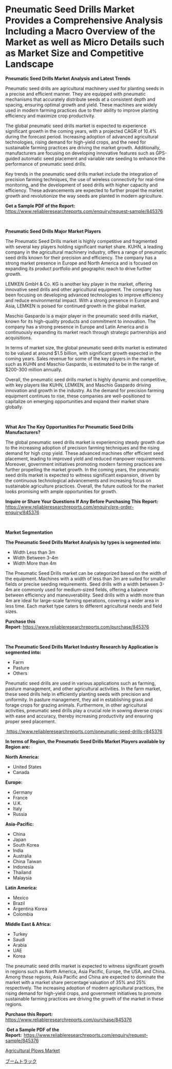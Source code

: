<p><h1>Pneumatic Seed Drills Market Provides a Comprehensive Analysis Including a Macro Overview of the Market as well as Micro Details such as Market Size and Competitive Landscape</h1></p><p><strong>Pneumatic Seed Drills Market Analysis and Latest Trends</strong></p>
<p><p>Pneumatic seed drills are agricultural machinery used for planting seeds in a precise and efficient manner. They are equipped with pneumatic mechanisms that accurately distribute seeds at a consistent depth and spacing, ensuring optimal growth and yield. These machines are widely used in modern farming practices due to their ability to improve planting efficiency and maximize crop productivity.</p><p>The global pneumatic seed drills market is expected to experience significant growth in the coming years, with a projected CAGR of 10.4% during the forecast period. Increasing adoption of advanced agricultural technologies, rising demand for high-yield crops, and the need for sustainable farming practices are driving the market growth. Additionally, manufacturers are focusing on developing innovative features such as GPS-guided automatic seed placement and variable rate seeding to enhance the performance of pneumatic seed drills.</p><p>Key trends in the pneumatic seed drills market include the integration of precision farming techniques, the use of wireless connectivity for real-time monitoring, and the development of seed drills with higher capacity and efficiency. These advancements are expected to further propel the market growth and revolutionize the way seeds are planted in modern agriculture.</p></p>
<p><strong>Get a Sample PDF of the Report:&nbsp;</strong> <a href="https://www.reliableresearchreports.com/enquiry/request-sample/845376">https://www.reliableresearchreports.com/enquiry/request-sample/845376</a></p>
<p>&nbsp;</p>
<p><strong>Pneumatic Seed Drills Major Market Players</strong></p>
<p><p>The Pneumatic Seed Drills market is highly competitive and fragmented with several key players holding significant market share. KUHN, a leading company in the agricultural machinery industry, offers a range of pneumatic seed drills known for their precision and efficiency. The company has a strong market presence in Europe and North America and is focused on expanding its product portfolio and geographic reach to drive further growth.</p><p>LEMKEN GmbH & Co. KG is another key player in the market, offering innovative seed drills and other agricultural equipment. The company has been focusing on developing advanced technologies to improve efficiency and reduce environmental impact. With a strong presence in Europe and Asia, LEMKEN is poised for continued growth in the global market.</p><p>Maschio Gaspardo is a major player in the pneumatic seed drills market, known for its high-quality products and commitment to innovation. The company has a strong presence in Europe and Latin America and is continuously expanding its market reach through strategic partnerships and acquisitions.</p><p>In terms of market size, the global pneumatic seed drills market is estimated to be valued at around $1.5 billion, with significant growth expected in the coming years. Sales revenue for some of the key players in the market, such as KUHN and Maschio Gaspardo, is estimated to be in the range of $200-300 million annually.</p><p>Overall, the pneumatic seed drills market is highly dynamic and competitive, with key players like KUHN, LEMKEN, and Maschio Gaspardo driving innovation and growth in the industry. As the demand for precision farming equipment continues to rise, these companies are well-positioned to capitalize on emerging opportunities and expand their market share globally.</p></p>
<p>&nbsp;</p>
<p><strong>What Are The Key Opportunities For Pneumatic Seed Drills Manufacturers?</strong></p>
<p><p>The global pneumatic seed drills market is experiencing steady growth due to the increasing adoption of precision farming techniques and the rising demand for high crop yield. These advanced machines offer efficient seed placement, leading to improved yield and reduced manpower requirements. Moreover, government initiatives promoting modern farming practices are further propelling the market growth. In the coming years, the pneumatic seed drills market is expected to witness significant expansion, driven by the continuous technological advancements and increasing focus on sustainable agriculture practices. Overall, the future outlook for the market looks promising with ample opportunities for growth.</p></p>
<p><strong>Inquire or Share Your Questions If Any Before Purchasing This Report:</strong> <a href="https://www.reliableresearchreports.com/enquiry/pre-order-enquiry/845376">https://www.reliableresearchreports.com/enquiry/pre-order-enquiry/845376</a></p>
<p>&nbsp;</p>
<p><strong>Market Segmentation</strong></p>
<p><strong>The Pneumatic Seed Drills Market Analysis by types is segmented into:</strong></p>
<p><ul><li>Width Less than 3m</li><li>Width Between 3-4m</li><li>Width More than 4m</li></ul></p>
<p><p>The Pneumatic Seed Drills market can be categorized based on the width of the equipment. Machines with a width of less than 3m are suited for smaller fields or precise seeding requirements. Seed drills with a width between 3-4m are commonly used for medium-sized fields, offering a balance between efficiency and maneuverability. Seed drills with a width more than 4m are ideal for large-scale farming operations, covering a wider area in less time. Each market type caters to different agricultural needs and field sizes.</p></p>
<p><strong>Purchase this Report:&nbsp;</strong><a href="https://www.reliableresearchreports.com/purchase/845376">https://www.reliableresearchreports.com/purchase/845376</a></p>
<p>&nbsp;</p>
<p><strong>The Pneumatic Seed Drills Market Industry Research by Application is segmented into:</strong></p>
<p><ul><li>Farm</li><li>Pasture</li><li>Others</li></ul></p>
<p><p>Pneumatic seed drills are used in various applications such as farming, pasture management, and other agricultural activities. In the farm market, these seed drills help in efficiently planting seeds with precision and uniformity. In pasture management, they aid in establishing grass and forage crops for grazing animals. Furthermore, in other agricultural activities, pneumatic seed drills play a crucial role in sowing diverse crops with ease and accuracy, thereby increasing productivity and ensuring proper seed placement.</p></p>
<p><a href="https://www.reliableresearchreports.com/pneumatic-seed-drills-r845376">&nbsp;https://www.reliableresearchreports.com/pneumatic-seed-drills-r845376</a></p>
<p><strong>In terms of Region, the Pneumatic Seed Drills Market Players available by Region are:</strong></p>
<p>
    <p> <strong> North America: </strong>
        <ul>
            <li>United States</li>
            <li>Canada</li>
        </ul>
        </p> 
    <p> <strong> Europe: </strong>
        <ul>
            <li>Germany</li>
            <li>France</li>
            <li>U.K.</li>
            <li>Italy</li>
            <li>Russia</li>
        </ul>
        </p> 
    <p> <strong> Asia-Pacific: </strong>
        <ul>
            <li>China</li>
            <li>Japan</li>
            <li>South Korea</li>
            <li>India</li>
            <li>Australia</li>
            <li>China Taiwan</li>
            <li>Indonesia</li>
            <li>Thailand</li>
            <li>Malaysia</li>
        </ul>
        </p> 
    <p> <strong> Latin America: </strong>
        <ul>
            <li>Mexico</li>
            <li>Brazil</li>
            <li>Argentina Korea</li>
            <li>Colombia</li>
        </ul>
        </p> 
    <p> <strong> Middle East & Africa: </strong>
        <ul>
            <li>Turkey</li>
            <li>Saudi</li>
            <li>Arabia</li>
            <li>UAE</li>
            <li>Korea</li>
        </ul>
    </p>
    </p>
<p><p>The pneumatic seed drills market is expected to witness significant growth in regions such as North America, Asia Pacific, Europe, the USA, and China. Among these regions, Asia Pacific and China are expected to dominate the market with a market share percentage valuation of 35% and 25% respectively. The increasing adoption of modern agricultural practices, the rising demand for high-yield crops, and government initiatives to promote sustainable farming practices are driving the growth of the market in these regions.</p></p>
<p><strong>Purchase this Report: </strong><a href="https://www.reliableresearchreports.com/purchase/845376">https://www.reliableresearchreports.com/purchase/845376</a></p>
<p>&nbsp;<strong>Get a Sample PDF of the Report:&nbsp;&nbsp;</strong><a href="https://www.reliableresearchreports.com/enquiry/request-sample/845376">https://www.reliableresearchreports.com/enquiry/request-sample/845376</a></p>
<p><strong></strong></p>
<p><p><a href="https://github.com/WillieWoodard/Market-Research-Report-List-4/blob/main/agricultural-plows-market.md">Agricultural Plows Market</a></p><p><a href="https://github.com/oafhukehf4709715/Market-Research-Report-List-1/blob/main/275764628919.md">ブームトラック</a></p></p>